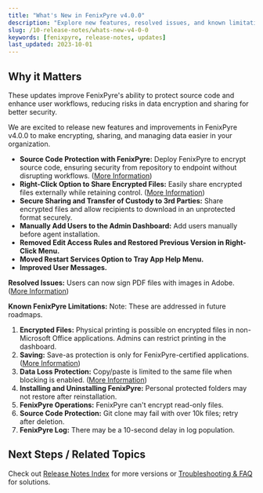 ```yaml
---
title: "What's New in FenixPyre v4.0.0"
description: "Explore new features, resolved issues, and known limitations in FenixPyre v4.0.0 for enhanced data encryption and security (≤160-char SEO summary)."
slug: /10-release-notes/whats-new-v4-0-0
keywords: [fenixpyre, release-notes, updates]
last_updated: 2023-10-01
---
```


## Why it Matters
These updates improve FenixPyre's ability to protect source code and enhance user workflows, reducing risks in data encryption and sharing for better security.

We are excited to release new features and improvements in FenixPyre v4.0.0 to make encrypting, sharing, and managing data easier in your organization.

* **Source Code Protection with FenixPyre:** Deploy FenixPyre to encrypt source code, ensuring security from repository to endpoint without disrupting workflows. ([More Information](/07-features/source-code-protection))
* **Right-Click Option to Share Encrypted Files:** Easily share encrypted files externally while retaining control. ([More Information](/05-user-guide/right-click-share))
* **Secure Sharing and Transfer of Custody to 3rd Parties:** Share encrypted files and allow recipients to download in an unprotected format securely.
* **Manually Add Users to the Admin Dashboard:** Add users manually before agent installation.
* **Removed Edit Access Rules and Restored Previous Version in Right-Click Menu.**
* **Moved Restart Services Option to Tray App Help Menu.**
* **Improved User Messages.**

**Resolved Issues:** Users can now sign PDF files with images in Adobe. ([More Information](/09-troubleshooting-&-faq/pdf-signing))

**Known FenixPyre Limitations:** Note: These are addressed in future roadmaps.

1. **Encrypted Files:** Physical printing is possible on encrypted files in non-Microsoft Office applications. Admins can restrict printing in the dashboard.
2. **Saving:** Save-as protection is only for FenixPyre-certified applications. ([More Information](/07-features/certified-applications))
3. **Data Loss Protection:** Copy/paste is limited to the same file when blocking is enabled. ([More Information](/02-core-concepts/encryption-model))
4. **Installing and Uninstalling FenixPyre:** Personal protected folders may not restore after reinstallation.
5. **FenixPyre Operations:** FenixPyre can't encrypt read-only files.
6. **Source Code Protection:** Git clone may fail with over 10k files; retry after deletion.
7. **FenixPyre Log:** There may be a 10-second delay in log population.

## Next Steps / Related Topics
Check out [Release Notes Index](/10-release-notes/index) for more versions or [Troubleshooting & FAQ](/09-troubleshooting-&-faq) for solutions.